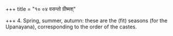 +++
title = "१० ०४ वसन्तो ग्रीष्मश्"

+++
4. Spring, summer, autumn: these are the (fit) seasons (for the Upanayana), corresponding to the order of the castes.

